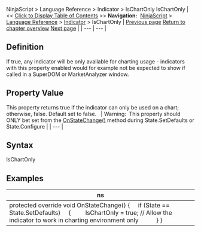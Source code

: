 ﻿
NinjaScript > Language Reference > Indicator > IsChartOnly
IsChartOnly
| << [Click to Display Table of Contents](ischartonly.md) >> **Navigation:**     [NinjaScript](ninjascript-1.md) > [Language Reference](language_reference_wip-1.md) > [Indicator](indicator-1.md) > IsChartOnly | [Previous page](indicatorbaseconverter-1.md) [Return to chapter overview](indicator-1.md) [Next page](issuspendedwhileinactive-1.md) |
| --- | --- |
## Definition
If true, any indicator will be only available for charting usage - indicators with this property enabled would for example not be expected to show if called in a SuperDOM or MarketAnalyzer window.
 
## Property Value
This property returns true if the indicator can only be used on a chart; otherwise, false. Default set to false.
 
| Warning:  This property should ONLY bet set from the [OnStateChange()](onstatechange-1.md) method during State.SetDefaults or State.Configure |
| --- |

## Syntax
IsChartOnly
 
## Examples
| ns |
| --- |
| protected override void OnStateChange() {      if (State == State.SetDefaults)      {          IsChartOnly = true; // Allow the indicator to work in charting environment only            } } |
